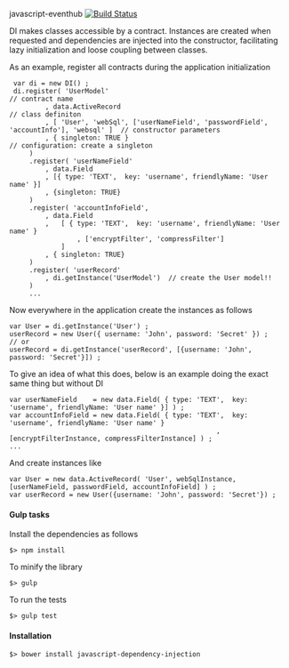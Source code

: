 javascript-eventhub [![Build Status](https://travis-ci.org/scaljeri/javascript-dependency-injection.png)](https://travis-ci.org/scaljeri/javascript-dependency-injection)

 DI makes classes accessible by a contract. Instances are created when requested and 
 dependencies are injected into the constructor, facilitating lazy initialization and 
 loose coupling between classes.
     
 As an example, register all contracts during the application initialization
     
     var di = new DI() ;
     di.register( 'UserModel'                                                                     // contract name
             , data.ActiveRecord                                                                  // class definiton
             , [ 'User', 'webSql', ['userNameField', 'passwordField', 'accountInfo'], 'websql' ]  // constructor parameters
             , { singleton: TRUE }                                                                // configuration: create a singleton
         )
         .register( 'userNameField'
             , data.Field
             , [{ type: 'TEXT',  key: 'username', friendlyName: 'User name' }]
             , {singleton: TRUE}
         )
         .register( 'accountInfoField',
             , data.Field
             ,   [ { type: 'TEXT',  key: 'username', friendlyName: 'User name' }
                     , ['encryptFilter', 'compressFilter']
                 ]
             , { singleton: TRUE}
         )
         .register( 'userRecord'
             , di.getInstance('UserModel')  // create the User model!!
         )
         ...
     
Now everywhere in the application create the instances as follows
     
    var User = di.getInstance('User') ;
    userRecord = new User({ username: 'John', password: 'Secret' }) ;
    // or
    userRecord = di.getInstance('userRecord', [{username: 'John', password: 'Secret'}]) ;
     
To give an idea of what this does, below is an example doing the exact same thing but without DI
     
    var userNameField    = new data.Field( { type: 'TEXT',  key: 'username', friendlyName: 'User name' }] ) ;
    var accountInfoField = new data.Field( { type: 'TEXT',  key: 'username', friendlyName: 'User name' }
                                                        , [encryptFilterInstance, compressFilterInstance] ) ;
    ...
     
And create instances like
     
    var User = new data.ActiveRecord( 'User', webSqlInstance, [userNameField, passwordField, accountInfoField] ) ;
    var userRecord = new User({username: 'John', password: 'Secret'}) ;

#### Gulp tasks ####

Install the dependencies as follows

    $> npm install

To minify the library

    $> gulp
    
To run the tests

    $> gulp test

#### Installation ####

    $> bower install javascript-dependency-injection
